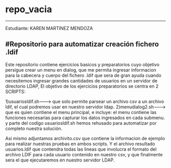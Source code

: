 # repo_vacia
-------------------------------------------------------------------------------------------------------------------------------------------
Estudiante: KAREN MARTINEZ MENDOZA

#Repositorio para automatizar creación fichero .ldif 
-------------------------------------------------------------------------------------------------------------------------------------------
Este repositorio contiene ejercicios basicos y preparatorios cuyo objetivo persigue crear un menu en dialog, que me permita ingresar informacion para la cabecera y cuerpo del fichero .ldif que sera de gran ayuda cuando necesitemos ingresar grandes cantidades de usuarios en un servidor de directorio LDAP, El objetivo de los ejercicios preparatorios se centra en 2 SCRIPTS: 

1)usuariosldif.sh---> que solo permite parsear un archivo csv a un archivo ldif, el cual podremos usar en nuestro servidor ldap. 
2)menudialog2.sh---> que es quien contiene el menu principal, e incluye:
                     el menu contiene las funciones necesarias para capturar los datos ingresados en cada submenu.
                     y parte del codigo usuariosldif.sh hemos rehusado para automatizar por completo nuestra solución.
                     
 Asi mismo adjuntamos archivito.csv que contiene la informacion de ejemplo para realizar nuestras pruebas en ambos scripts.
 Y el archivo resultado usuarios.ldif  que contendra todas las lineas que involucra el formato del archivo LDIF para cada usuario contenido en nuestro csv, y que finalmente sera el que ejecutaremos en nuestro servidor LDAP.
 
